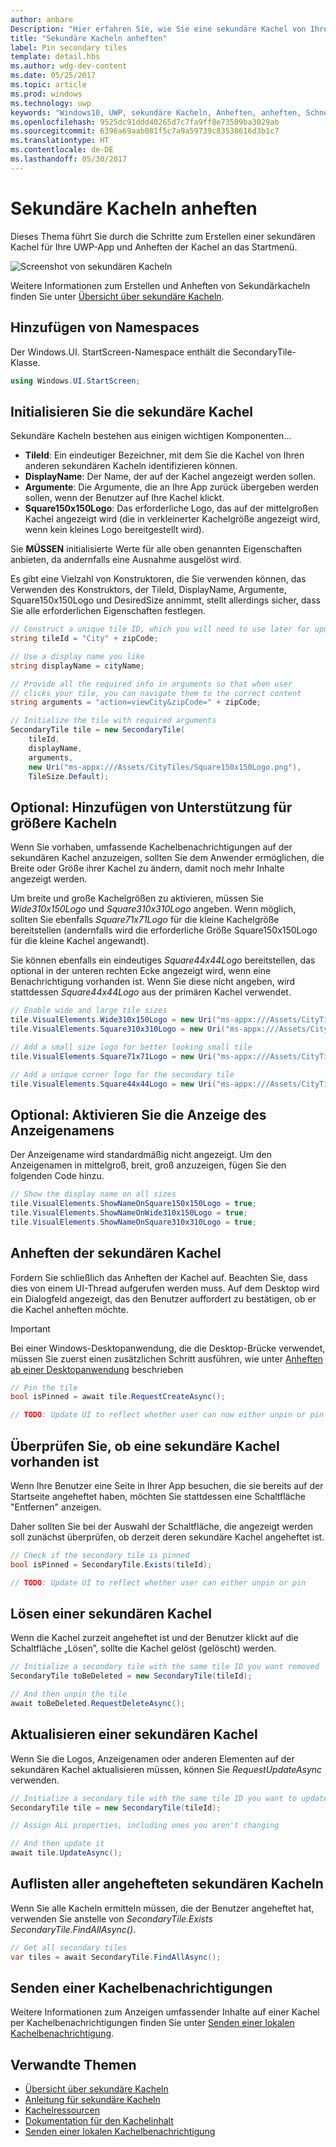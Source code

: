 ```yaml
---
author: anbare
Description: "Hier erfahren Sie, wie Sie eine sekundäre Kachel von Ihrer UWP-App anheften."
title: "Sekundäre Kacheln anheften"
label: Pin secondary tiles
template: detail.hbs
ms.author: wdg-dev-content
ms.date: 05/25/2017
ms.topic: article
ms.prod: windows
ms.technology: uwp
keywords: "Windows10, UWP, sekundäre Kacheln, Anheften, anheften, Schnellstart, Codebeispiel, Beispiel, Sekundärkachel"
ms.openlocfilehash: 9525dc91ddd40265d7c7fa9ff8e73509ba3029ab
ms.sourcegitcommit: 6396a69aab081f5c7a9a59739c83538616d3b1c7
ms.translationtype: HT
ms.contentlocale: de-DE
ms.lasthandoff: 05/30/2017
---
```

# <a name="pin-secondary-tiles"></a>Sekundäre Kacheln anheften
<link rel="stylesheet" href="https://az835927.vo.msecnd.net/sites/uwp/Resources/css/custom.css">

Dieses Thema führt Sie durch die Schritte zum Erstellen einer sekundären Kachel für Ihre UWP-App und Anheften der Kachel an das Startmenü.

![Screenshot von sekundären Kacheln](images/secondarytiles.png)

Weitere Informationen zum Erstellen und Anheften von Sekundärkacheln finden Sie unter [Übersicht über sekundäre Kacheln](tiles-and-notifications-secondary-tiles.md).


## <a name="add-namespace"></a>Hinzufügen von Namespaces

Der Windows.UI. StartScreen-Namespace enthält die SecondaryTile-Klasse.

```csharp
using Windows.UI.StartScreen;
```


## <a name="initialize-the-secondary-tile"></a>Initialisieren Sie die sekundäre Kachel

Sekundäre Kacheln bestehen aus einigen wichtigen Komponenten...

* **TileId**: Ein eindeutiger Bezeichner, mit dem Sie die Kachel von Ihren anderen sekundären Kacheln identifizieren können.
* **DisplayName**: Der Name, der auf der Kachel angezeigt werden sollen.
* **Argumente**: Die Argumente, die an Ihre App zurück übergeben werden sollen, wenn der Benutzer auf Ihre Kachel klickt.
* **Square150x150Logo**: Das erforderliche Logo, das auf der mittelgroßen Kachel angezeigt wird (die in verkleinerter Kachelgröße angezeigt wird, wenn kein kleines Logo bereitgestellt wird).

Sie **MÜSSEN** initialisierte Werte für alle oben genannten Eigenschaften anbieten, da andernfalls eine Ausnahme ausgelöst wird.

Es gibt eine Vielzahl von Konstruktoren, die Sie verwenden können, das Verwenden des Konstruktors, der TileId, DisplayName, Argumente, Square150x150Logo und DesiredSize annimmt, stellt allerdings sicher, dass Sie alle erforderlichen Eigenschaften festlegen.

```csharp
// Construct a unique tile ID, which you will need to use later for updating the tile
string tileId = "City" + zipCode;

// Use a display name you like
string displayName = cityName;

// Provide all the required info in arguments so that when user
// clicks your tile, you can navigate them to the correct content
string arguments = "action=viewCity&zipCode=" + zipCode;

// Initialize the tile with required arguments
SecondaryTile tile = new SecondaryTile(
    tileId,
    displayName,
    arguments,
    new Uri("ms-appx:///Assets/CityTiles/Square150x150Logo.png"),
    TileSize.Default);
```


## <a name="optional-add-support-for-larger-tile-sizes"></a>Optional: Hinzufügen von Unterstützung für größere Kacheln

Wenn Sie vorhaben, umfassende Kachelbenachrichtigungen auf der sekundären Kachel anzuzeigen, sollten Sie dem Anwender ermöglichen, die Breite oder Größe ihrer Kachel zu ändern, damit noch mehr Inhalte angezeigt werden.

Um breite und große Kachelgrößen zu aktivieren, müssen Sie *Wide310x150Logo* und *Square310x310Logo* angeben. Wenn möglich, sollten Sie ebenfalls *Square71x71Logo* für die kleine Kachelgröße bereitstellen (andernfalls wird die erforderliche Größe Square150x150Logo für die kleine Kachel angewandt).

Sie können ebenfalls ein eindeutiges *Square44x44Logo* bereitstellen, das optional in der unteren rechten Ecke angezeigt wird, wenn eine Benachrichtigung vorhanden ist. Wenn Sie diese nicht angeben, wird stattdessen *Square44x44Logo* aus der primären Kachel verwendet.

```csharp
// Enable wide and large tile sizes
tile.VisualElements.Wide310x150Logo = new Uri("ms-appx:///Assets/CityTiles/Wide310x150Logo.png");
tile.VisualElements.Square310x310Logo = new Uri("ms-appx:///Assets/CityTiles/Square310x310Logo.png");

// Add a small size logo for better looking small tile
tile.VisualElements.Square71x71Logo = new Uri("ms-appx:///Assets/CityTiles/Square71x71Logo.png");

// Add a unique corner logo for the secondary tile
tile.VisualElements.Square44x44Logo = new Uri("ms-appx:///Assets/CityTiles/Square44x44Logo.png");
```


## <a name="optional-enable-showing-the-display-name"></a>Optional: Aktivieren Sie die Anzeige des Anzeigenamens

Der Anzeigename wird standardmäßig nicht angezeigt. Um den Anzeigenamen in mittelgroß, breit, groß anzuzeigen, fügen Sie den folgenden Code hinzu.

```csharp
// Show the display name on all sizes
tile.VisualElements.ShowNameOnSquare150x150Logo = true;
tile.VisualElements.ShowNameOnWide310x150Logo = true;
tile.VisualElements.ShowNameOnSquare310x310Logo = true;
```


## <a name="pin-the-secondary-tile"></a>Anheften der sekundären Kachel

Fordern Sie schließlich das Anheften der Kachel auf. Beachten Sie, dass dies von einem UI-Thread aufgerufen werden muss. Auf dem Desktop wird ein Dialogfeld angezeigt, das den Benutzer auffordert zu bestätigen, ob er die Kachel anheften möchte.

> [!IMPORTANT]
> Bei einer Windows-Desktopanwendung, die die Desktop-Brücke verwendet, müssen Sie zuerst einen zusätzlichen Schritt ausführen, wie unter [Anheften ab einer Desktopanwendung](tiles-and-notifications-secondary-tiles-desktop-pinning.md) beschrieben

```csharp
// Pin the tile
bool isPinned = await tile.RequestCreateAsync();

// TODO: Update UI to reflect whether user can now either unpin or pin
```


## <a name="check-if-a-secondary-tile-exists"></a>Überprüfen Sie, ob eine sekundäre Kachel vorhanden ist

Wenn Ihre Benutzer eine Seite in Ihrer App besuchen, die sie bereits auf der Startseite angeheftet haben, möchten Sie stattdessen eine Schaltfläche "Entfernen" anzeigen.

Daher sollten Sie bei der Auswahl der Schaltfläche, die angezeigt werden soll zunächst überprüfen, ob derzeit deren sekundäre Kachel angeheftet ist.

```csharp
// Check if the secondary tile is pinned
bool isPinned = SecondaryTile.Exists(tileId);

// TODO: Update UI to reflect whether user can either unpin or pin
```


## <a name="unpinning-a-secondary-tile"></a>Lösen einer sekundären Kachel

Wenn die Kachel zurzeit angeheftet ist und der Benutzer klickt auf die Schaltfläche „Lösen”, sollte die Kachel gelöst (gelöscht) werden.

```csharp
// Initialize a secondary tile with the same tile ID you want removed
SecondaryTile toBeDeleted = new SecondaryTile(tileId);

// And then unpin the tile
await toBeDeleted.RequestDeleteAsync();
```


## <a name="updating-a-secondary-tile"></a>Aktualisieren einer sekundären Kachel

Wenn Sie die Logos, Anzeigenamen oder anderen Elementen auf der sekundären Kachel aktualisieren müssen, können Sie *RequestUpdateAsync* verwenden.

```csharp
// Initialize a secondary tile with the same tile ID you want to update
SecondaryTile tile = new SecondaryTile(tileId);

// Assign ALL properties, including ones you aren't changing

// And then update it
await tile.UpdateAsync();
```


## <a name="enumerating-all-pinned-secondary-tiles"></a>Auflisten aller angehefteten sekundären Kacheln

Wenn Sie alle Kacheln ermitteln müssen, die der Benutzer angeheftet hat, verwenden Sie anstelle von *SecondaryTile.Exists* *SecondaryTile.FindAllAsync()*.

```csharp
// Get all secondary tiles
var tiles = await SecondaryTile.FindAllAsync();
```


## <a name="send-a-tile-notification"></a>Senden einer Kachelbenachrichtigungen

Weitere Informationen zum Anzeigen umfassender Inhalte auf einer Kachel per Kachelbenachrichtigungen finden Sie unter [Senden einer lokalen Kachelbenachrichtigung](tiles-and-notifications-sending-a-local-tile-notification.md).


## <a name="related"></a>Verwandte Themen

* [Übersicht über sekundäre Kacheln](tiles-and-notifications-secondary-tiles.md)
* [Anleitung für sekundäre Kacheln](tiles-and-notifications-secondary-tiles-guidance.md)
* [Kachelressourcen](tiles-and-notifications-app-assets.md)
* [Dokumentation für den Kachelinhalt](tiles-and-notifications-create-adaptive-tiles.md)
* [Senden einer lokalen Kachelbenachrichtigung](tiles-and-notifications-sending-a-local-tile-notification.md)
